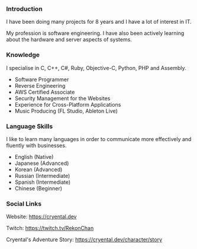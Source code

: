 ### Introduction

I have been doing many projects for 8 years and I have a lot of interest in IT.

My profession is software engineering. I have also been actively learning about the hardware and server aspects of systems.


### Knowledge

I specialise in C, C++, C#, Ruby, Objective-C, Python, PHP and Assembly.

- Software Programmer
- Reverse Engineering
- AWS Certified Associate
- Security Management for the Websites
- Experience for Cross-Platform Applications
- Music Producing (FL Studio, Ableton Live)


### Language Skills

I like to learn many languages in order to communicate more effectively and fluently with businesses.

- English (Native)
- Japanese (Advanced)
- Korean (Advanced)
- Russian (Intermediate)
- Spanish (Intermediate)
- Chinese (Beginner)


### Social Links

Website: https://cryental.dev

Twitch: https://twitch.tv/RekonChan

Cryental's Adventure Story: https://cryental.dev/character/story
